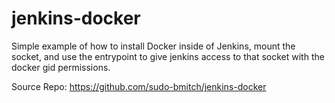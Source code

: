 # jenkins-docker

Simple example of how to install Docker inside of Jenkins, mount the socket,
and use the entrypoint to give jenkins access to that socket with the docker
gid permissions.

Source Repo: https://github.com/sudo-bmitch/jenkins-docker
